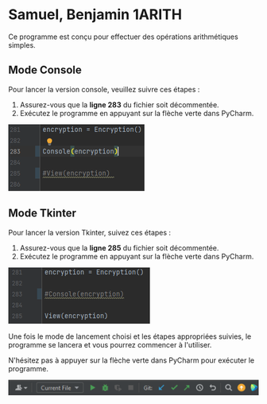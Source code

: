 # Samuel, Benjamin 1ARITH

Ce programme est conçu pour effectuer des opérations arithmétiques simples.

## Mode Console

Pour lancer la version console, veuillez suivre ces étapes :

1. Assurez-vous que la __ligne 283__ du fichier soit décommentée.
2. Exécutez le programme en appuyant sur la flèche verte dans PyCharm.

![img.png](img.png)

## Mode Tkinter

Pour lancer la version Tkinter, suivez ces étapes :

1. Assurez-vous que la __ligne 285__ du fichier soit décommentée.
2. Exécutez le programme en appuyant sur la flèche verte dans PyCharm.

![img_1.png](img_1.png)

Une fois le mode de lancement choisi et les étapes appropriées suivies, le programme se lancera et vous pourrez commencer à l'utiliser.

N'hésitez pas à appuyer sur la flèche verte dans PyCharm pour exécuter le programme.

![img_2.png](img_2.png)